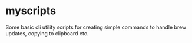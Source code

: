 # myscripts
Some basic cli utility scripts for creating simple commands to handle brew updates, copying to clipboard etc.
